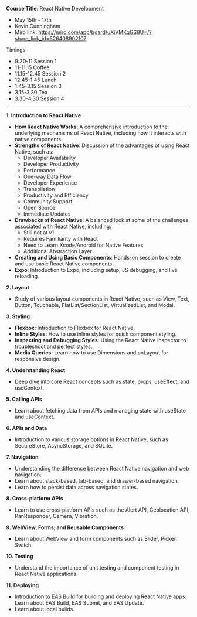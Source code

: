 **Course Title**: React Native Development

- May 15th - 17th
- Kevin Cunningham
- Miro link: https://miro.com/app/board/uXjVMKqGS8U=/?share_link_id=626408902107

Timings:

- 9:30-11 Session 1
- 11-11.15 Coffee
- 11.15-12.45 Session 2
- 12.45-1.45 Lunch
- 1.45-3.15 Session 3
- 3.15-3.30 Tea
- 3.30-4.30 Session 4

---

**1. Introduction to React Native**
   - **How React Native Works**: A comprehensive introduction to the underlying mechanisms of React Native, including how it interacts with native components.
   - **Strengths of React Native**: Discussion of the advantages of using React Native, such as:
     - Developer Availability
     - Developer Productivity
     - Performance
     - One-way Data Flow
     - Developer Experience
     - Transpilation
     - Productivity and Efficiency
     - Community Support
     - Open Source
     - Immediate Updates
   - **Drawbacks of React Native**: A balanced look at some of the challenges associated with React Native, including:
     - Still not at v1
     - Requires Familiarity with React
     - Need to Learn Xcode/Android for Native Features
     - Additional Abstraction Layer
   - **Creating and Using Basic Components**: Hands-on session to create and use basic React Native components.
   - **Expo**: Introduction to Expo, including setup, JS debugging, and live reloading.

**2. Layout**
   - Study of various layout components in React Native, such as View, Text, Button, Touchable, FlatList/SectionList, VirtualizedList, and Modal.

**3. Styling**
   - **Flexbox**: Introduction to Flexbox for React Native.
   - **Inline Styles**: How to use inline styles for quick component styling.
   - **Inspecting and Debugging Styles**: Using the React Native inspector to troubleshoot and perfect styles.
   - **Media Queries**: Learn how to use Dimensions and onLayout for responsive design.

**4. Understanding React**
   - Deep dive into core React concepts such as state, props, useEffect, and useContext.

**5. Calling APIs**
   - Learn about fetching data from APIs and managing state with useState and useContext.

**6. APIs and Data**
   - Introduction to various storage options in React Native, such as SecureStore, AsyncStorage, and SQLite.

**7. Navigation**
   - Understanding the difference between React Native navigation and web navigation.
   - Learn about stack-based, tab-based, and drawer-based navigation.
   - Learn how to persist data across navigation states.

**8. Cross-platform APIs**
   - Learn to use cross-platform APIs such as the Alert API, Geolocation API, PanResponder, Camera, Vibration.

**9. WebView, Forms, and Reusable Components**
   - Learn about WebView and form components such as Slider, Picker, Switch.

**10. Testing**
   - Understand the importance of unit testing and component testing in React Native applications.

**11. Deploying**
   - Introduction to EAS Build for building and deploying React Native apps. Learn about EAS Build, EAS Submit, and EAS Update.
   - Learn about local builds.
